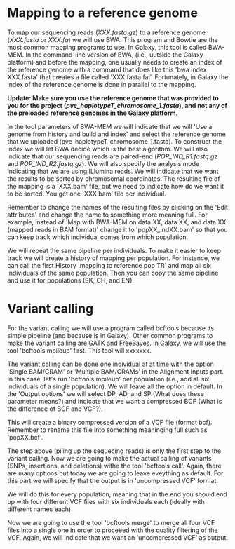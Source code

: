 # Mapping to a reference genome


To map our sequencing reads (*XXX.fastq.gz*) to a reference genome (*XXX.fasta* or *XXX.fa*) we will use BWA. This program and Bowtie are the most common mapping programs to use. In Galaxy, this tool is called BWA-MEM. In the command-line version of BWA, (i.e., uutside the Galaxy platform) and before the mapping, one usually needs to create an index of the reference genome with a command that does like this 'bwa index XXX.fasta' that creates a file called 'XXX.fasta.fai'. Fortunately, in Galaxy the index of the reference genome is done in parallel to the mapping.

**Update: Make sure you use the reference genome that was provided to you for the project (*pve_haplotypeT_chromosome_1.fasta*), and not any of the preloaded reference genomes in the Galaxy platform.**

In the tool parameters of BWA-MEM we will indicate that we will 'Use a genome from history and build and index' and select the reference genome that we uploaded (pve_haplotypeT_chromosome_1.fasta). To construct the index we will let BWA decide which is the best algorithm. We will also indicate that our sequencing reads are paired-end (*POP_IND_R1.fastq.gz* and *POP_IND_R2.fastq.gz*). We will also specify the analysis mode indicating that we are using ILlumina reads. We will indicate that we want the results to be sorted by chromosomal coordinates. The resulting file of the mapping is a 'XXX.bam' file, but we need to indicate how do we want it to be sorted. You get one 'XXX.bam' file per individual.

Remember to change the names of the resulting files by clicking on the 'Edit attributes' and change the name to something more meaning full. For example, instead of 'Map with BWA-MEM on data XX, data XX, and data XX (mapped reads in BAM format)' change it to 'popXX_indXX.bam' so that you can keep track which individual comes from which population.

We will repeat the same pipeline per individuals. To make it easier to keep track we will create a history of mapping per population. For instance, we can call the first History 'mapping to reference pop TR' and map all six individuals of the same population. Then you can copy the same pipeline and use it for populations (SK, CH, and EN).


# Variant calling

For the variant calling we will use a program called bcftools because its simple pipeline (and because is in Galaxy). Other common programs to make the variant calling are GATK and FreeBayes. In Galaxy, we will use the tool 'bcftools mpileup' first. This tool will xxxxxxx.

The variant calling can be done one individual at at time with the option 'Single BAM/CRAM' or 'Multiple BAM/CRAMs' in the Alignment Inputs part. In this case, let's run  'bcftools mpileup' per population (i.e., add all six individuals of a single population). We will leave all the option in default. In the 'Output options' we will select DP, AD, and SP (What does these parameter means?) and indicate that we want a compressed BCF (What is the difference of BCF and VCF?).

This will create a binary compressed version of a VCF file (format bcf). Remember to rename this file into something meaninging full such as 'popXX.bcf'.

The step above (piling up the sequecing reads) is only the first step to the variant calling. Now we are going to make the actual calling of variants (SNPs, insertions, and deletions) withe the tool 'bcftools call'. Again, there are many options but today we are going to leave eveything as default. For this part we will specify that the output is in 'uncompressed VCF' format.

We will do this for every population, meaning that in the end you should end up with four different VCF files with six individuals each (ideally with different names each).

Now we are going to use the tool 'bcftools merge' to merge all four VCF files into a single one in order to proceeed with the quality filtering of the VCF. Again, we will indicate that we want an 'uncompressed VCF' as output.
